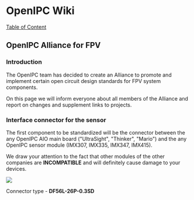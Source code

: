 # OpenIPC Wiki
[Table of Content](../README.md)

OpenIPC Alliance for FPV
------------------------

### Introduction

The OpenIPC team has decided to create an Alliance to promote and implement certain open circuit design standards for FPV system components.

On this page we will inform everyone about all members of the Alliance and report on changes and supplement links to projects.


### Interface connector for the sensor

The first component to be standardized will be the connector between the any OpenIPC AIO main board ("UltraSight", "Thinker", "Mario") and the any OpenIPC sensor module (IMX307, IMX335, IMX347, IMX415).

We draw your attention to the fact that other modules of the other companies are **INCOMPATIBLE** and will definitely cause damage to your devices.

<p align="left">
  <img src="https://github.com/OpenIPC/wiki/blob/master/images/fpv-openipc-alliance/openipc-alliance-fpv-sensor-pinout.jpg?raw=true"/>
</p>

Connector type - **DF56L-26P-0.3SD**
